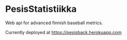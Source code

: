 # PesisStatistiikka

Web api for advanced finnish baseball metrics.

Currently deployed at https://pesisback.herokuapp.com